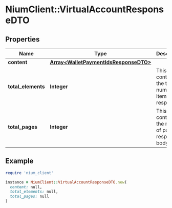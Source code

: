 # NiumClient::VirtualAccountResponseDTO

## Properties

| Name | Type | Description | Notes |
| ---- | ---- | ----------- | ----- |
| **content** | [**Array&lt;WalletPaymentIdsResponseDTO&gt;**](WalletPaymentIdsResponseDTO.md) |  | [optional] |
| **total_elements** | **Integer** | This field contains the total number of items in response. | [optional] |
| **total_pages** | **Integer** | This field contains the number of pages in response body. | [optional] |

## Example

```ruby
require 'nium_client'

instance = NiumClient::VirtualAccountResponseDTO.new(
  content: null,
  total_elements: null,
  total_pages: null
)
```

